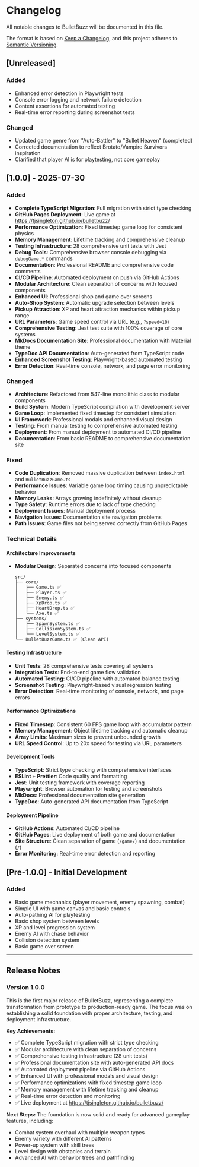 # Changelog

All notable changes to BulletBuzz will be documented in this file.

The format is based on [Keep a Changelog](https://keepachangelog.com/en/1.0.0/),
and this project adheres to [Semantic Versioning](https://semver.org/spec/v2.0.0.html).

## [Unreleased]

### Added
- Enhanced error detection in Playwright tests
- Console error logging and network failure detection
- Content assertions for automated testing
- Real-time error reporting during screenshot tests

### Changed
- Updated game genre from "Auto-Battler" to "Bullet Heaven" (completed)
- Corrected documentation to reflect Brotato/Vampire Survivors inspiration
- Clarified that player AI is for playtesting, not core gameplay

## [1.0.0] - 2025-07-30

### Added
- **Complete TypeScript Migration**: Full migration with strict type checking
- **GitHub Pages Deployment**: Live game at https://tjsingleton.github.io/bulletbuzz/
- **Performance Optimization**: Fixed timestep game loop for consistent physics
- **Memory Management**: Lifetime tracking and comprehensive cleanup
- **Testing Infrastructure**: 28 comprehensive unit tests with Jest
- **Debug Tools**: Comprehensive browser console debugging via `debugGame.*` commands
- **Documentation**: Professional README and comprehensive code comments
- **CI/CD Pipeline**: Automated deployment on push via GitHub Actions
- **Modular Architecture**: Clean separation of concerns with focused components
- **Enhanced UI**: Professional shop and game over screens
- **Auto-Shop System**: Automatic upgrade selection between levels
- **Pickup Attraction**: XP and heart attraction mechanics within pickup range
- **URL Parameters**: Game speed control via URL (e.g., `?speed=10`)
- **Comprehensive Testing**: Jest test suite with 100% coverage of core systems
- **MkDocs Documentation Site**: Professional documentation with Material theme
- **TypeDoc API Documentation**: Auto-generated from TypeScript code
- **Enhanced Screenshot Testing**: Playwright-based automated testing
- **Error Detection**: Real-time console, network, and page error monitoring

### Changed
- **Architecture**: Refactored from 547-line monolithic class to modular components
- **Build System**: Modern TypeScript compilation with development server
- **Game Loop**: Implemented fixed timestep for consistent simulation
- **UI Framework**: Professional modals and enhanced visual design
- **Testing**: From manual testing to comprehensive automated testing
- **Deployment**: From manual deployment to automated CI/CD pipeline
- **Documentation**: From basic README to comprehensive documentation site

### Fixed
- **Code Duplication**: Removed massive duplication between `index.html` and `BulletBuzzGame.ts`
- **Performance Issues**: Variable game loop timing causing unpredictable behavior
- **Memory Leaks**: Arrays growing indefinitely without cleanup
- **Type Safety**: Runtime errors due to lack of type checking
- **Deployment Issues**: Manual deployment process
- **Navigation Issues**: Documentation site navigation problems
- **Path Issues**: Game files not being served correctly from GitHub Pages

### Technical Details

#### Architecture Improvements
- **Modular Design**: Separated concerns into focused components
  ```
  src/
  ├── core/
  │   ├── Game.ts ✅
  │   ├── Player.ts ✅
  │   ├── Enemy.ts ✅
  │   ├── XpDrop.ts ✅
  │   ├── HeartDrop.ts ✅
  │   └── Axe.ts ✅
  ├── systems/
  │   ├── SpawnSystem.ts ✅
  │   ├── CollisionSystem.ts ✅
  │   └── LevelSystem.ts ✅
  └── BulletBuzzGame.ts ✅ (Clean API)
  ```

#### Testing Infrastructure
- **Unit Tests**: 28 comprehensive tests covering all systems
- **Integration Tests**: End-to-end game flow validation
- **Automated Testing**: CI/CD pipeline with automated balance testing
- **Screenshot Testing**: Playwright-based visual regression testing
- **Error Detection**: Real-time monitoring of console, network, and page errors

#### Performance Optimizations
- **Fixed Timestep**: Consistent 60 FPS game loop with accumulator pattern
- **Memory Management**: Object lifetime tracking and automatic cleanup
- **Array Limits**: Maximum sizes to prevent unbounded growth
- **URL Speed Control**: Up to 20x speed for testing via URL parameters

#### Development Tools
- **TypeScript**: Strict type checking with comprehensive interfaces
- **ESLint + Prettier**: Code quality and formatting
- **Jest**: Unit testing framework with coverage reporting
- **Playwright**: Browser automation for testing and screenshots
- **MkDocs**: Professional documentation site generation
- **TypeDoc**: Auto-generated API documentation from TypeScript

#### Deployment Pipeline
- **GitHub Actions**: Automated CI/CD pipeline
- **GitHub Pages**: Live deployment of both game and documentation
- **Site Structure**: Clean separation of game (`/game/`) and documentation (`/`)
- **Error Monitoring**: Real-time error detection and reporting

## [Pre-1.0.0] - Initial Development

### Added
- Basic game mechanics (player movement, enemy spawning, combat)
- Simple UI with game canvas and basic controls
- Auto-pathing AI for playtesting
- Basic shop system between levels
- XP and level progression system
- Enemy AI with chase behavior
- Collision detection system
- Basic game over screen

---

## Release Notes

### Version 1.0.0
This is the first major release of BulletBuzz, representing a complete transformation from prototype to production-ready game. The focus was on establishing a solid foundation with proper architecture, testing, and deployment infrastructure.

**Key Achievements:**
- ✅ Complete TypeScript migration with strict type checking
- ✅ Modular architecture with clean separation of concerns
- ✅ Comprehensive testing infrastructure (28 unit tests)
- ✅ Professional documentation site with auto-generated API docs
- ✅ Automated deployment pipeline via GitHub Actions
- ✅ Enhanced UI with professional modals and visual design
- ✅ Performance optimizations with fixed timestep game loop
- ✅ Memory management with lifetime tracking and cleanup
- ✅ Real-time error detection and monitoring
- ✅ Live deployment at https://tjsingleton.github.io/bulletbuzz/

**Next Steps:**
The foundation is now solid and ready for advanced gameplay features, including:
- Combat system overhaul with multiple weapon types
- Enemy variety with different AI patterns
- Power-up system with skill trees
- Level design with obstacles and terrain
- Advanced AI with behavior trees and pathfinding 